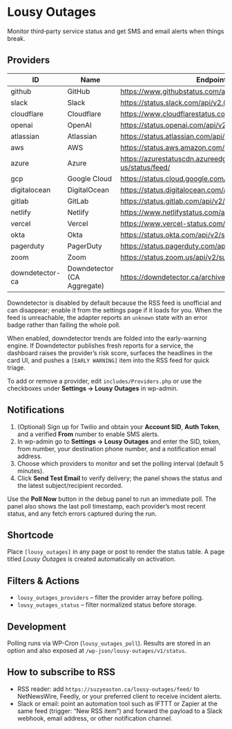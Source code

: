 # Lousy Outages

Monitor third‑party service status and get SMS and email alerts when things break.

## Providers

| ID | Name | Endpoint |
|----|------|----------|
| github | GitHub | https://www.githubstatus.com/api/v2/summary.json |
| slack | Slack | https://status.slack.com/api/v2.0.0/summary.json |
| cloudflare | Cloudflare | https://www.cloudflarestatus.com/api/v2/summary.json |
| openai | OpenAI | https://status.openai.com/api/v2/summary.json |
| atlassian | Atlassian | https://status.atlassian.com/api/v2/summary.json |
| aws | AWS | https://status.aws.amazon.com/rss/all.rss |
| azure | Azure | https://azurestatuscdn.azureedge.net/en-us/status/feed/ |
| gcp | Google Cloud | https://status.cloud.google.com/feed.atom |
| digitalocean | DigitalOcean | https://status.digitalocean.com/api/v2/summary.json |
| gitlab | GitLab | https://status.gitlab.com/api/v2/summary.json |
| netlify | Netlify | https://www.netlifystatus.com/api/v2/summary.json |
| vercel | Vercel | https://www.vercel-status.com/api/v2/summary.json |
| okta | Okta | https://status.okta.com/api/v2/summary.json |
| pagerduty | PagerDuty | https://status.pagerduty.com/api/v2/summary.json |
| zoom | Zoom | https://status.zoom.us/api/v2/summary.json |
| downdetector-ca | Downdetector (CA Aggregate) | https://downdetector.ca/archive/?format=rss |

Downdetector is disabled by default because the RSS feed is unofficial and can disappear; enable it from the settings page if it loads for you. When the feed is unreachable, the adapter reports an `unknown` state with an error badge rather than failing the whole poll.

When enabled, downdetector trends are folded into the early-warning engine. If Downdetector publishes fresh reports for a service, the dashboard raises the provider’s risk score, surfaces the headlines in the card UI, and pushes a `[EARLY WARNING]` item into the RSS feed for quick triage.

To add or remove a provider, edit `includes/Providers.php` or use the checkboxes under **Settings → Lousy Outages** in wp-admin.

## Notifications

1. (Optional) Sign up for Twilio and obtain your **Account SID**, **Auth Token**, and a verified **From** number to enable SMS alerts.
2. In wp-admin go to **Settings → Lousy Outages** and enter the SID, token, from number, your destination phone number, and a notification email address.
3. Choose which providers to monitor and set the polling interval (default 5 minutes).
4. Click **Send Test Email** to verify delivery; the panel shows the status and the latest subject/recipient recorded.

Use the **Poll Now** button in the debug panel to run an immediate poll. The panel also shows the last poll timestamp, each provider’s most recent status, and any fetch errors captured during the run.

## Shortcode

Place `[lousy_outages]` in any page or post to render the status table. A page titled *Lousy Outages* is created automatically on activation.

## Filters & Actions

- `lousy_outages_providers` – filter the provider array before polling.
- `lousy_outages_status` – filter normalized status before storage.

## Development

Polling runs via WP-Cron (`lousy_outages_poll`). Results are stored in an option and also exposed at `/wp-json/lousy-outages/v1/status`.

## How to subscribe to RSS

- RSS reader: add `https://suzyeaston.ca/lousy-outages/feed/` to NetNewsWire, Feedly, or your preferred client to receive incident alerts.
- Slack or email: point an automation tool such as IFTTT or Zapier at the same feed (trigger: “New RSS item”) and forward the payload to a Slack webhook, email address, or other notification channel.
